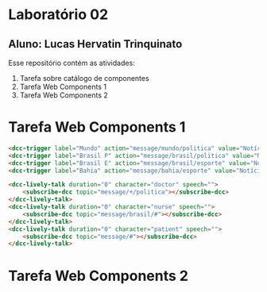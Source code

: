 # Laboratório 02
## Aluno: Lucas Hervatin Trinquinato

Esse repositório contém as atividades:
1. Tarefa sobre catálogo de componentes
2. Tarefa Web Components 1
3. Tarefa Web Components 2

# Tarefa Web Components 1
```html
<dcc-trigger label="Mundo" action="message/mundo/politica" value="Notícia Mundo Política"></dcc-trigger>
<dcc-trigger label="Brasil P" action="message/brasil/politica" value="Notícia Brasil Política"></dcc-trigger>
<dcc-trigger label="Brasil E" action="message/brasil/esporte" value="Notícia Brasil Esporte"></dcc-trigger>
<dcc-trigger label="Bahia" action="message/bahia/esporte" value="Notícia Bahia Esporte"></dcc-trigger>

<dcc-lively-talk duration="0" character="doctor" speech="">
    <subscribe-dcc topic="message/+/politica"></subscribe-dcc>
</dcc-lively-talk>
<dcc-lively-talk duration="0" character="nurse" speech="">
    <subscribe-dcc topic="message/brasil/#"></subscribe-dcc>
</dcc-lively-talk>
<dcc-lively-talk duration="0" character="patient" speech="">
    <subscribe-dcc topic="message/#"></subscribe-dcc>
</dcc-lively-talk>
```

# Tarefa Web Components 2
